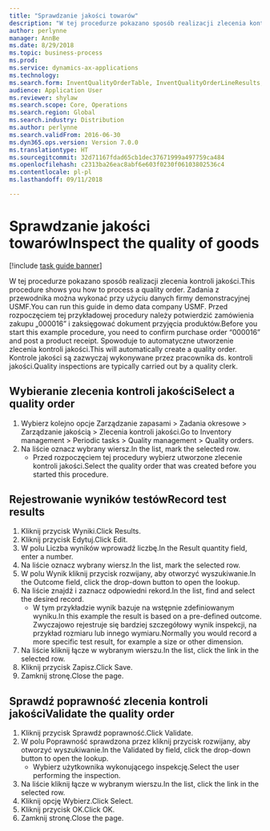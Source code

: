 ```yaml
--- 
title: "Sprawdzanie jakości towarów"
description: "W tej procedurze pokazano sposób realizacji zlecenia kontroli jakości."
author: perlynne
manager: AnnBe
ms.date: 8/29/2018
ms.topic: business-process
ms.prod: 
ms.service: dynamics-ax-applications
ms.technology: 
ms.search.form: InventQualityOrderTable, InventQualityOrderLineResults, HcmWorkerLookUp
audience: Application User
ms.reviewer: shylaw
ms.search.scope: Core, Operations
ms.search.region: Global
ms.search.industry: Distribution
ms.author: perlynne
ms.search.validFrom: 2016-06-30
ms.dyn365.ops.version: Version 7.0.0
ms.translationtype: HT
ms.sourcegitcommit: 32d71167fdad65cb1dec37671999a497759ca484
ms.openlocfilehash: c2313ba26eac8abf6e603f0230f06103802536c4
ms.contentlocale: pl-pl
ms.lasthandoff: 09/11/2018

---
```

# <a name="inspect-the-quality-of-goods"></a><span data-ttu-id="13dec-103">Sprawdzanie jakości towarów</span><span class="sxs-lookup"><span data-stu-id="13dec-103">Inspect the quality of goods</span></span>

[!include [task guide banner](../../includes/task-guide-banner.md)]

<span data-ttu-id="13dec-104">W tej procedurze pokazano sposób realizacji zlecenia kontroli jakości.</span><span class="sxs-lookup"><span data-stu-id="13dec-104">This procedure shows you how to process a quality order.</span></span> <span data-ttu-id="13dec-105">Zadania z przewodnika można wykonać przy użyciu danych firmy demonstracyjnej USMF.</span><span class="sxs-lookup"><span data-stu-id="13dec-105">You can run this guide in demo data company USMF.</span></span> <span data-ttu-id="13dec-106">Przed rozpoczęciem tej przykładowej procedury należy potwierdzić zamówienia zakupu „000016” i zaksięgować dokument przyjęcia produktów.</span><span class="sxs-lookup"><span data-stu-id="13dec-106">Before you start this example procedure, you need to confirm purchase order “000016” and post a product receipt.</span></span> <span data-ttu-id="13dec-107">Spowoduje to automatyczne utworzenie zlecenia kontroli jakości.</span><span class="sxs-lookup"><span data-stu-id="13dec-107">This will automatically create a quality order.</span></span> <span data-ttu-id="13dec-108">Kontrole jakości są zazwyczaj wykonywane przez pracownika ds. kontroli jakości.</span><span class="sxs-lookup"><span data-stu-id="13dec-108">Quality inspections are typically carried out by a quality clerk.</span></span>


## <a name="select-a-quality-order"></a><span data-ttu-id="13dec-109">Wybieranie zlecenia kontroli jakości</span><span class="sxs-lookup"><span data-stu-id="13dec-109">Select a quality order</span></span>
1. <span data-ttu-id="13dec-110">Wybierz kolejno opcje Zarządzanie zapasami > Zadania okresowe > Zarządzanie jakością > Zlecenia kontroli jakości.</span><span class="sxs-lookup"><span data-stu-id="13dec-110">Go to Inventory management > Periodic tasks > Quality management > Quality orders.</span></span>
2. <span data-ttu-id="13dec-111">Na liście oznacz wybrany wiersz.</span><span class="sxs-lookup"><span data-stu-id="13dec-111">In the list, mark the selected row.</span></span>
    * <span data-ttu-id="13dec-112">Przed rozpoczęciem tej procedury wybierz utworzone zlecenie kontroli jakości.</span><span class="sxs-lookup"><span data-stu-id="13dec-112">Select the quality order that was created before you started this procedure.</span></span>  

## <a name="record-test-results"></a><span data-ttu-id="13dec-113">Rejestrowanie wyników testów</span><span class="sxs-lookup"><span data-stu-id="13dec-113">Record test results</span></span>
1. <span data-ttu-id="13dec-114">Kliknij przycisk Wyniki.</span><span class="sxs-lookup"><span data-stu-id="13dec-114">Click Results.</span></span>
2. <span data-ttu-id="13dec-115">Kliknij przycisk Edytuj.</span><span class="sxs-lookup"><span data-stu-id="13dec-115">Click Edit.</span></span>
3. <span data-ttu-id="13dec-116">W polu Liczba wyników wprowadź liczbę.</span><span class="sxs-lookup"><span data-stu-id="13dec-116">In the Result quantity field, enter a number.</span></span>
4. <span data-ttu-id="13dec-117">Na liście oznacz wybrany wiersz.</span><span class="sxs-lookup"><span data-stu-id="13dec-117">In the list, mark the selected row.</span></span>
5. <span data-ttu-id="13dec-118">W polu Wynik kliknij przycisk rozwijany, aby otworzyć wyszukiwanie.</span><span class="sxs-lookup"><span data-stu-id="13dec-118">In the Outcome field, click the drop-down button to open the lookup.</span></span>
6. <span data-ttu-id="13dec-119">Na liście znajdź i zaznacz odpowiedni rekord.</span><span class="sxs-lookup"><span data-stu-id="13dec-119">In the list, find and select the desired record.</span></span>
    * <span data-ttu-id="13dec-120">W tym przykładzie wynik bazuje na wstępnie zdefiniowanym wyniku.</span><span class="sxs-lookup"><span data-stu-id="13dec-120">In this example the result is based on a pre-defined outcome.</span></span> <span data-ttu-id="13dec-121">Zwyczajowo rejestruje się bardziej szczegółowy wynik inspekcji, na przykład rozmiaru lub innego wymiaru.</span><span class="sxs-lookup"><span data-stu-id="13dec-121">Normally you would record a more specific test result, for example a size or other dimension.</span></span>  
7. <span data-ttu-id="13dec-122">Na liście kliknij łącze w wybranym wierszu.</span><span class="sxs-lookup"><span data-stu-id="13dec-122">In the list, click the link in the selected row.</span></span>
8. <span data-ttu-id="13dec-123">Kliknij przycisk Zapisz.</span><span class="sxs-lookup"><span data-stu-id="13dec-123">Click Save.</span></span>
9. <span data-ttu-id="13dec-124">Zamknij stronę.</span><span class="sxs-lookup"><span data-stu-id="13dec-124">Close the page.</span></span>

## <a name="validate-the-quality-order"></a><span data-ttu-id="13dec-125">Sprawdź poprawność zlecenia kontroli jakości</span><span class="sxs-lookup"><span data-stu-id="13dec-125">Validate the quality order</span></span>
1. <span data-ttu-id="13dec-126">Kliknij przycisk Sprawdź poprawność.</span><span class="sxs-lookup"><span data-stu-id="13dec-126">Click Validate.</span></span>
2. <span data-ttu-id="13dec-127">W polu Poprawność sprawdzona przez kliknij przycisk rozwijany, aby otworzyć wyszukiwanie.</span><span class="sxs-lookup"><span data-stu-id="13dec-127">In the Validated by field, click the drop-down button to open the lookup.</span></span>
    * <span data-ttu-id="13dec-128">Wybierz użytkownika wykonującego inspekcję.</span><span class="sxs-lookup"><span data-stu-id="13dec-128">Select the user performing the inspection.</span></span>  
3. <span data-ttu-id="13dec-129">Na liście kliknij łącze w wybranym wierszu.</span><span class="sxs-lookup"><span data-stu-id="13dec-129">In the list, click the link in the selected row.</span></span>
4. <span data-ttu-id="13dec-130">Kliknij opcję Wybierz.</span><span class="sxs-lookup"><span data-stu-id="13dec-130">Click Select.</span></span>
5. <span data-ttu-id="13dec-131">Kliknij przycisk OK.</span><span class="sxs-lookup"><span data-stu-id="13dec-131">Click OK.</span></span>
6. <span data-ttu-id="13dec-132">Zamknij stronę.</span><span class="sxs-lookup"><span data-stu-id="13dec-132">Close the page.</span></span>



